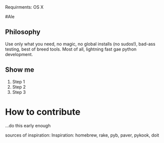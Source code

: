 Requirments:  OS X

#Ale
## Philosophy
Use only what you need, no magic, no global installs (no sudos!), bad-ass testing, best of breed tools.  Most of all, lightning fast gae python development.

## Show me
1.  Step 1 
2.  Step 2 
3.  Step 3

# How to contribute
...do this early enough

sources of inspiration:  Inspiration: homebrew, rake, pyb, paver, pykook, doit
